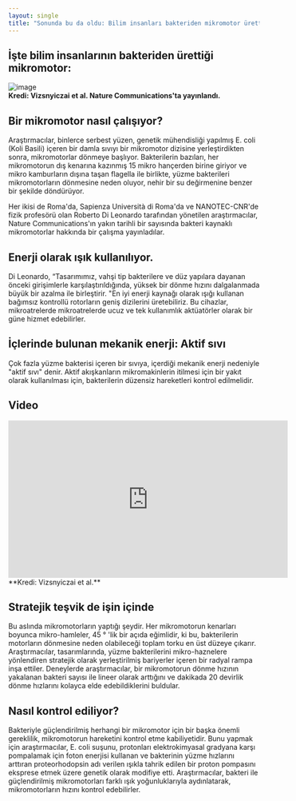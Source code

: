```yaml
---
layout: single
title: "Sonunda bu da oldu: Bilim insanları bakteriden mikromotor üretti ve ışıkla kontrol ediyor"
---
```


İşte bilim insanlarının bakteriden ürettiği mikromotor:
-
![image](https://3c1703fe8d.site.internapcdn.net/newman/csz/news/800/2017/micromotors.jpg)                                             
**Kredi: Vizsnyiczai et al. Nature Communications'ta yayınlandı.**

Bir mikromotor nasıl çalışıyor?
-
Araştırmacılar, binlerce serbest yüzen, genetik mühendisliği yapılmış E. coli (Koli Basili) içeren bir damla sıvıyı bir mikromotor dizisine yerleştirdikten sonra, mikromotorlar dönmeye başlıyor. Bakterilerin bazıları, her mikromotorun dış kenarına kazınmış 15 mikro hançerden birine giriyor ve mikro kamburların dışına taşan flagella ile birlikte, yüzme bakterileri mikromotorların dönmesine neden oluyor, nehir bir su değirmenine benzer bir şekilde döndürüyor.

Her ikisi de Roma'da, Sapienza Università di Roma'da ve NANOTEC-CNR'de fizik profesörü olan Roberto Di Leonardo tarafından yönetilen araştırmacılar, Nature Communications'ın yakın tarihli bir sayısında bakteri kaynaklı mikromotorlar hakkında bir çalışma yayınladılar.

Enerji olarak ışık kullanılıyor.
-
Di Leonardo, “Tasarımımız, vahşi tip bakterilere ve düz yapılara dayanan önceki girişimlerle karşılaştırıldığında, yüksek bir dönme hızını dalgalanmada büyük bir azalma ile birleştirir. "En iyi enerji kaynağı olarak ışığı kullanan bağımsız kontrollü rotorların geniş dizilerini üretebiliriz. Bu cihazlar, mikroatrelerde mikroatrelerde ucuz ve tek kullanımlık aktüatörler olarak bir güne hizmet edebilirler.

İçlerinde bulunan mekanik enerji: Aktif sıvı
-
Çok fazla yüzme bakterisi içeren bir sıvıya, içerdiği mekanik enerji nedeniyle "aktif sıvı" denir. Aktif akışkanların mikromakinlerin itilmesi için bir yakıt olarak kullanılması için, bakterilerin düzensiz hareketleri kontrol edilmelidir.

Video
-
<iframe width="560" height="315" src="https://www.youtube.com/embed/6V5qoQyR_yA" frameborder="0" allow="autoplay; encrypted-media" allowfullscreen></iframe>                                                            
**Kredi: Vizsnyiczai et al.**

Stratejik teşvik de işin içinde
-
Bu aslında mikromotorların yaptığı şeydir. Her mikromotorun kenarları boyunca mikro-hamleler, 45 ° 'lik bir açıda eğimlidir, ki bu, bakterilerin motorların dönmesine neden olabileceği toplam torku en üst düzeye çıkarır. Araştırmacılar, tasarımlarında, yüzme bakterilerini mikro-haznelere yönlendiren stratejik olarak yerleştirilmiş bariyerler içeren bir radyal rampa inşa ettiler. Deneylerde araştırmacılar, bir mikromotorun dönme hızının yakalanan bakteri sayısı ile lineer olarak arttığını ve dakikada 20 devirlik dönme hızlarını kolayca elde edebildiklerini buldular.

Nasıl kontrol ediliyor?
-
Bakteriyle güçlendirilmiş herhangi bir mikromotor için bir başka önemli gereklilik, mikromotorun hareketini kontrol etme kabiliyetidir. Bunu yapmak için araştırmacılar, E. coli suşunu, protonları elektrokimyasal gradyana karşı pompalamak için foton enerjisi kullanan ve bakterinin yüzme hızlarını arttıran proteorhodopsin adı verilen ışıkla tahrik edilen bir proton pompasını eksprese etmek üzere genetik olarak modifiye etti. Araştırmacılar, bakteri ile güçlendirilmiş mikromotorları farklı ışık yoğunluklarıyla aydınlatarak, mikromotorların hızını kontrol edebilirler.
